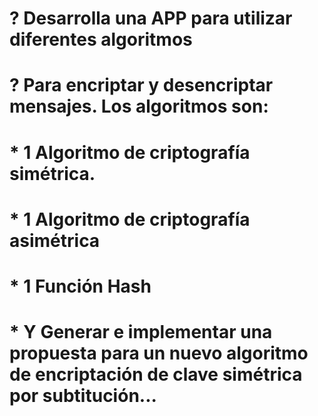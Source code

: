 
# ? Desarrolla una APP para utilizar diferentes algoritmos 
# ? Para encriptar y desencriptar mensajes. Los algoritmos son:

# * 1 Algoritmo de criptografía simétrica.
# * 1 Algoritmo de criptografía asimétrica
# * 1 Función Hash
# * Y Generar e implementar una propuesta para un nuevo algoritmo de encriptación de clave simétrica por subtitución...